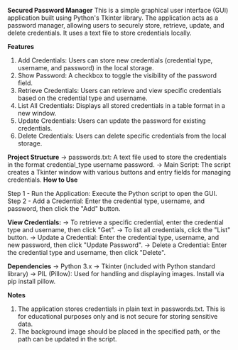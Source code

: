 **Secured Password Manager**
This is a simple graphical user interface (GUI) application built using Python's Tkinter library.
The application acts as a password manager, allowing users to securely store, retrieve, update, and delete credentials.
It uses a text file to store credentials locally.

**Features**
1. Add Credentials: Users can store new credentials (credential type, username, and password) in the local storage.
2. Show Password: A checkbox to toggle the visibility of the password field.
3. Retrieve Credentials: Users can retrieve and view specific credentials based on the credential type and username.
4. List All Credentials: Displays all stored credentials in a table format in a new window.
5. Update Credentials: Users can update the password for existing credentials.
6. Delete Credentials: Users can delete specific credentials from the local storage.
   
**Project Structure**
-> passwords.txt: A text file used to store the credentials in the format credential_type username password.
-> Main Script: The script creates a Tkinter window with various buttons and entry fields for managing credentials.
**How to Use**

Step 1 - Run the Application: Execute the Python script to open the GUI.
Step 2 - Add a Credential: Enter the credential type, username, and password, then click the "Add" button.

**View Credentials:**
-> To retrieve a specific credential, enter the credential type and username, then click "Get".
-> To list all credentials, click the "List" button.
-> Update a Credential: Enter the credential type, username, and new password, then click "Update Password".
-> Delete a Credential: Enter the credential type and username, then click "Delete".

**Dependencies**
-> Python 3.x
-> Tkinter (included with Python standard library)
-> PIL (Pillow): Used for handling and displaying images. Install via pip install pillow.

**Notes**
1. The application stores credentials in plain text in passwords.txt. This is for educational purposes only and is not secure for storing sensitive data.
2. The background image should be placed in the specified path, or the path can be updated in the script.


